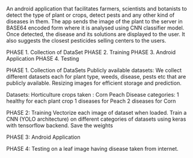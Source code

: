 An android application that facilitates farmers, scientists and botanists to detect the type of plant or crops, detect pests and any other kind of diseases in them.
The app sends the image of the plant to the server in BASE64 encoded form where it is analysed using CNN classifier model.
Once detected, the disease and its solutions are displayed to the user. It also suggests the closest pesticides selling centers to the users.

PHASE 1. Collection of DataSet
PHASE 2. Training
PHASE 3. Android Application
PHASE 4. Testing

PHASE 1. Collection of DataSets
Publicly available datasets​: We collect different datasets each for plant type, weeds, disease, pests etc that are publicly available.
Resizing images for efficient storage and prediction.

Datasets:
Horticulture crops taken :
Corn
Peach
Disease categories:
1 healthy for each plant crop
1 diseases for Peach
2 diseases for Corn

PHASE 2: Training
Vectorize each image of dataset when loaded.
Train a CNN (YOLO architecture) on different categories of datasets using keras with tensorflow backend.
Save the weights

PHASE 3: Android Application

PHASE 4: Testing on a leaf image having disease taken from internet.
